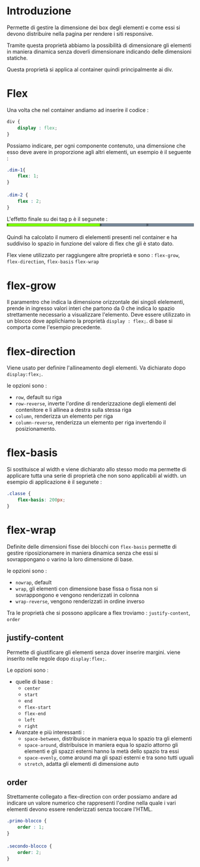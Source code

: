 # Introduzione

Permette di gestire la dimensione dei box degli elementi e come essi si devono distribuire nella pagina per rendere i siti responsive.

Tramite questa proprietà abbiamo la possibilità di dimensionare gli elementi in maniera dinamica senza doverli dimensionare indicando delle dimensioni statiche.

Questa proprietà si applica al container quindi principalmente ai div.

# Flex

Una volta che nel container andiamo ad inserire il codice :
```css
div {
    display : flex;
}
```

Possiamo indicare, per ogni componente contenuto, una dimensione che esso deve avere in proporzione agli altri elementi, un esempio è il seguente :
```css
.dim-1{
    flex: 1;
}

.dim-2 {
    flex : 2;
}
```

L'effetto finale su dei tag p è il segunete :
![](../immagini/flaxnum.png)

Quindi ha calcolato il numero di elelementi presenti nel container e ha suddiviso lo spazio in funzione del valore di flex che gli è stato dato.

Flex viene utilizzato per raggiungere altre proprietà e sono : `flex-grow`, `flex-direction`, `flex-basis` `flex-wrap`

# flex-grow

Il paramentro che indica la dimensione orizzontale dei singoli elelementi, prende in ingresso valori interi che partono da 0 che indica lo spazio strettamente necessario a visualizzare l'elemento.
Deve essere utilizzato in un blocco dove applichiamo la proprietà `display : flex;`.
di base si comporta come l'esempio precedente.

# flex-direction

Viene usato per definire l'allineamento degli elementi.
Va dichiarato dopo `display:flex;`. 


le opzioni sono :
+ `row`, default su riga
+ `row-reverse`, inverte l'ordine di renderizzazione degli elementi del contenitore e li allinea a destra sulla stessa riga
+ `column`, renderizza un elemento per riga 
+ `column-reverse`, renderizza un elemento per riga invertendo il posizionamento.



# flex-basis

Si sostituisce al width e viene dichiarato allo stesso modo ma permette di applicare tutta una serie di proprietà che non sono applicabili al width.
un esempio di applicazione è il segunete :
```css
.classe {
    flex-basis: 200px;
}
```

# flex-wrap

Definite delle dimensioni fisse dei blocchi con `flex-basis` permette di gestire riposizionamere in maniera dinamica senza che essi si sovrappongano o varino la loro dimensione di base.

le opzioni sono :
+ `nowrap`, default
+ `wrap`, gli elementi con dimensione base fissa o fissa non si sovrappongono e vengono renderizzati in colonna 
+ `wrap-reverse`, vengono renderizzati in ordine inverso



Tra le proprietà che si possono applicare a flex troviamo : `justify-content`, `order`


## justify-content

Permette di giustificare gli elementi senza dover inserire margini.
viene inserito nelle regole dopo `display:flex;`.

Le opzioni sono :
+ quelle di base :
    + `center`
    + `start`
    + `end`
    + `flex-start`
    + `flex-end`
    + `left`
    + `right`
+ Avanzate e più interessanti :
    + `space-between`, distribuisce in maniera equa lo spazio tra gli elementi
    + `space-around`, distribuisce in maniera equa lo spazio attorno gli elementi e gli spazzi esterni hanno la metà dello spazio tra essi
    + `space-evenly`, come around ma gli spazi esterni  e tra sono tutti uguali
    + `stretch`, adatta gli elementi di dimensione auto 



## order
Strettamente collegato a flex-direction con order possiamo andare ad indicare un valore numerico che rappresenti l'ordine nella quale i vari elementi devono essere renderizzati senza toccare l'HTML.
```css
.primo-blocco {
    order : 1;
}

.secondo-blocco {
    order: 2;
}
```